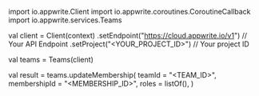 import io.appwrite.Client
import io.appwrite.coroutines.CoroutineCallback
import io.appwrite.services.Teams

val client = Client(context)
    .setEndpoint("https://cloud.appwrite.io/v1") // Your API Endpoint
    .setProject("<YOUR_PROJECT_ID>") // Your project ID

val teams = Teams(client)

val result = teams.updateMembership(
    teamId = "<TEAM_ID>", 
    membershipId = "<MEMBERSHIP_ID>", 
    roles = listOf(), 
)
